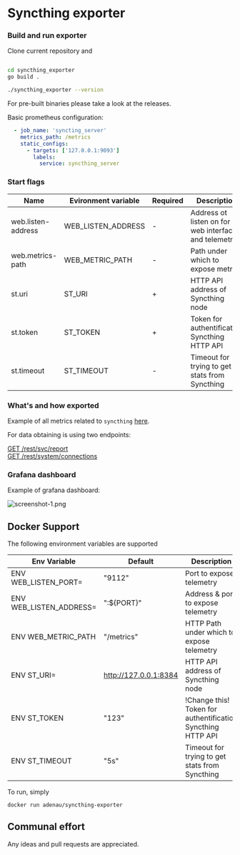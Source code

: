 # Syncthing exporter

### Build and run exporter

Clone current repository and 
```bash

cd syncthing_exporter
go build .

./syncthing_exporter --version
```

For pre-built binaries please take a look at the releases.

Basic prometheus configuration:

```yaml
  - job_name: 'syncting_server'
    metrics_path: /metrics
    static_configs:
      - targets: ['127.0.0.1:9093']
        labels:
          service: syncthing_server
```

### Start flags

Name               | Evironment variable | Required | Description
-------------------|---------------------|----------|-------------
web.listen-address | WEB_LISTEN_ADDRESS  |     -    | Address ot listen on for web interface and telemetry  
web.metrics-path   | WEB_METRIC_PATH     |     -    | Path under which to expose metrics  
st.uri             | ST_URI              |     +    | HTTP API address of Syncthing node  
st.token           | ST_TOKEN            |     +    | Token for authentification Syncthing HTTP API
st.timeout         | ST_TIMEOUT          |     -    | Timeout for trying to get stats from Syncthing

### What's and how exported

Example of all metrics related to `syncthing` [here](examples/exposed_parameters.md).

For data obtaining is using two endpoints:

[GET /rest/svc/report](https://docs.syncthing.net/rest/svc-report-get.html)  
[GET /rest/system/connections](https://docs.syncthing.net/rest/system-connections-get.html)

### Grafana dashboard

Example of grafana dashboard:

![screenshot-1.png](./examples/grafana/screenshot-1.png)

## Docker Support

The following environment variables are supported

Env Variable            | Default               | Description
------------------------|-----------------------|--------------------------
ENV WEB_LISTEN_PORT=    | "9112"                | Port to expose telemetry 
ENV WEB_LISTEN_ADDRESS= | ":${PORT}"            | Address & port to expose telemetry
ENV WEB_METRIC_PATH     | "/metrics"            | HTTP Path under which to expose telemetry
ENV ST_URI=             | http://127.0.0.1:8384 | HTTP API address of Syncthing node
ENV ST_TOKEN            | "123"                 | !Change this! Token for authentification Syncthing HTTP API
ENV ST_TIMEOUT          | "5s"                  | Timeout for trying to get stats from Syncthing 

To run, simply

    docker run adenau/syncthing-exporter





## Communal effort
Any ideas and pull requests are appreciated.
